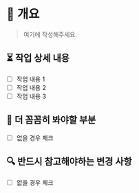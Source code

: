 # 🚀 개요

<!-- 이 PR을 한 줄로 간략하게 설명해주세요. -->

> 여기에 작성해주세요.

## ⏳ 작업 상세 내용

- [ ] 작업 내용 1
- [ ] 작업 내용 2
- [ ] 작업 내용 3

## 📝 더 꼼꼼히 봐야할 부분

<!-- 이 PR에 대해 의견을 묻고 싶은 부분이나 논의 사항, 더 집중적으로 리뷰가 필요한 것들을 적어주세요. -->

- [ ] 없을 경우 체크

## 🔍 반드시 참고해야하는 변경 사항

<!-- 이 PR로 인해 바꿔서 개발을 진행해야하는 것들을 목록으로 적어주세요. -->
<!-- ex) 환경 변수, 변수명, DB 관련 설정 등등 -->

- [ ] 없을 경우 체크
